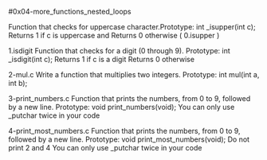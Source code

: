 #0x04-more_functions_nested_loops

Function that checks for uppercase character.Prototype: int _isupper(int c); Returns 1 if c is uppercase and Returns 0 otherwise ( 0.isupper )

1.isdigit
Function that checks for a digit (0 through 9).
Prototype: int _isdigit(int c);
Returns 1 if c is a digit
Returns 0 otherwise

2-mul.c
Write a function that multiplies two integers.
Prototype: int mul(int a, int b);

3-print_numbers.c
Function that prints the numbers, from 0 to 9, followed by a new line.
Prototype: void print_numbers(void);
You can only use _putchar twice in your code

4-print_most_numbers.c
Function that prints the numbers, from 0 to 9, followed by a new line.
Prototype: void print_most_numbers(void);
Do not print 2 and 4
You can only use _putchar twice in your code
